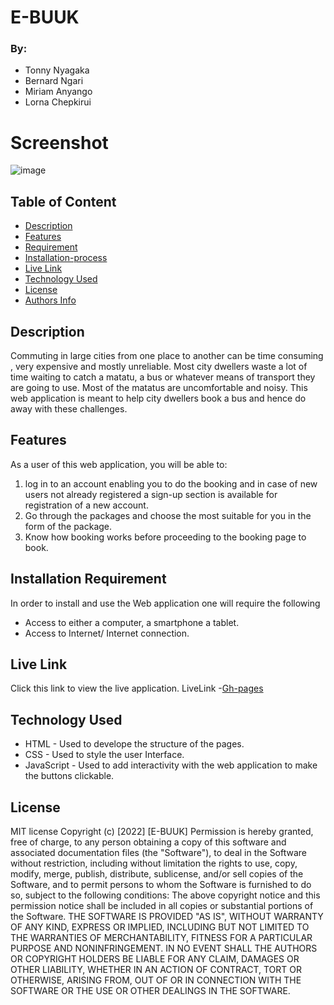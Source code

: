 # E-BUUK

### By:

* Tonny Nyagaka
* Bernard Ngari
* Miriam Anyango
* Lorna Chepkirui

# Screenshot
![image]()

## Table of Content

+ [Description](#Description)
 + [Features](#Features)
 + [Requirement](#Requirement)
+ [Installation-process](#Installation-Process)
+ [Live Link](#live-link)
+ [Technology Used](#technology-used)
+ [License](#license)
+ [Authors Info](#authors-info)

## Description

<p>Commuting in large cities from one place to another can be time consuming , very expensive and mostly unreliable.
 Most city dwellers  waste a lot of time waiting to catch a matatu, a bus or whatever means of transport they are going to use.
Most of the matatus are uncomfortable and noisy.
This web application is meant to help city dwellers book a bus and hence do away with these challenges.
</p>

## Features

As a user of this web application, you will be able to:
1. log in to an account enabling you to do the booking and in case of new users not already registered a sign-up section is available for registration of a new account.
2. Go through the packages and choose the most suitable for you in the form of the package.
3. Know how booking works before proceeding to the booking page to book.

## Installation Requirement

In order to install and use the Web application one will require the following
* Access to either a computer, a smartphone a tablet.
* Access to Internet/ Internet connection.

## Live Link

Click this link to view the live application.
LiveLink -[Gh-pages](https://bernardngari.github.io/E-BUUK/)

## Technology Used

* HTML - Used to develope the structure of the pages.
* CSS - Used to style the user Interface.
* JavaScript - Used to add interactivity with the web application to make the buttons clickable.

## License

MIT license
Copyright (c) [2022] [E-BUUK]
Permission is hereby granted, free of charge, to any person obtaining a copy
of this software and associated documentation files (the "Software"), to deal
in the Software without restriction, including without limitation the rights
to use, copy, modify, merge, publish, distribute, sublicense, and/or sell
copies of the Software, and to permit persons to whom the Software is
furnished to do so, subject to the following conditions:
The above copyright notice and this permission notice shall be included in all
copies or substantial portions of the Software.
THE SOFTWARE IS PROVIDED "AS IS", WITHOUT WARRANTY OF ANY KIND, EXPRESS OR
IMPLIED, INCLUDING BUT NOT LIMITED TO THE WARRANTIES OF MERCHANTABILITY,
FITNESS FOR A PARTICULAR PURPOSE AND NONINFRINGEMENT. IN NO EVENT SHALL THE
AUTHORS OR COPYRIGHT HOLDERS BE LIABLE FOR ANY CLAIM, DAMAGES OR OTHER
LIABILITY, WHETHER IN AN ACTION OF CONTRACT, TORT OR OTHERWISE, ARISING FROM,
OUT OF OR IN CONNECTION WITH THE SOFTWARE OR THE USE OR OTHER DEALINGS IN THE
SOFTWARE.
